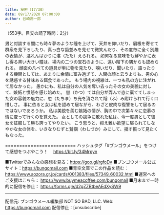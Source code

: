```yaml
---
title: 秘密（17/30）
date: 09/17/2020 07:00:00
author: 谷崎潤一郎
---
```


（553字。目安の読了時間：2分）

男と対談する間にも時々夢のような瞳を上げて、天井を仰いだり、眉根を寄せて群衆を見下ろしたり、真っ白な歯並みを見せて微笑んだり、その度毎に全く別趣の表情が、溢れんばかりに湛（たた）えられる。
如何なる意味をも鮮やかに表し得る黒い大きい瞳は、場内の二つの宝石のように、遠い階下の隅からも認められる。
顔面の凡べての道具が単に物を見たり、嗅いだり、聞いたり、語ったりする機関としては、あまりに余情に富み過ぎて、人間の顔と云うよりも、男の心を誘惑する甘味ある餌食であった。
もう場内の視線は、一つも私の方に注がれて居なかった。
愚かにも、私は自分の人気を奪い去ったその女の美貌に対して、嫉妬と憤怒を感じ始めた。
嘗（かつ）ては自分が弄んで恣に棄ててしまった女の容貌の魅力に、忽（たちま）ち光を消されて蹈（ふ）み附けられて行く口惜しさ。
事に依ると女は私を認めて居ながら、わざと皮肉な復讐をして居るのではないであろうか。
私は美貌を羨む嫉妬の情が、胸の中で次第々々に恋慕の情に変って行くのを覚えた。
女としての競争に敗れた私は、今一度男として彼女を征服して勝ち誇ってやりたい。
こう思うと、抑え難い欲望に駆られてしなやかな女の体を、いきなりむずと鷲掴（わしづか）みにして、揺す振って見たくもなった。

=========================
ハッシュタグ「#ブンゴウメール」をつけて感想をつぶやこう！　
https://bit.ly/34Mrpyn

■Twitterでみんなの感想を見る：https://goo.gl/rgfoDv
■ブンゴウメール公式サイト：https://bungomail.com
■青空文庫でこの作品を読む：https://www.aozora.gr.jp/cards/001383/files/57349_60032.html
■運営へのご支援はこちら： https://www.buymeacoffee.com/bungomail
■月末まで一時的に配信を停止： https://forms.gle/d2gZZBtbeAEdXySW9

-------
配信元: ブンゴウメール編集部
NOT SO BAD, LLC.
Web: https://bungomail.com
配信停止：[unsubscribe]

